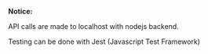**Notice:** 

API calls are made to localhost with nodejs backend. 

Testing can be done with Jest (Javascript Test Framework)